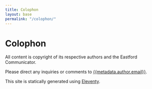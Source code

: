 ```yaml
---
title: Colophon
layout: base
permalink: "/colophon/"
---
```

<h1>Colophon</h1>

All content is copyright of its respective authors and the Eastford Communicator. 

Please direct any inquiries or comments to [{{metadata.author.email}}](mailto:{{metadata.author.email}}). 

This site is statically generated using [Eleventy](https://www.11ty.dev/). 